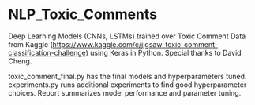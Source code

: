 # NLP_Toxic_Comments
Deep Learning Models (CNNs, LSTMs) trained over Toxic Comment Data from Kaggle (https://www.kaggle.com/c/jigsaw-toxic-comment-classification-challenge) using Keras in Python. Special thanks to David Cheng. 

toxic_comment_final.py has the final models and hyperparameters tuned. experiments.py runs additional experiments to find good hyperparameter choices. Report summarizes model performance and parameter tuning.

